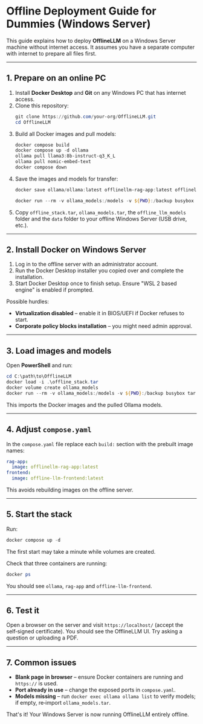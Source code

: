 # Offline Deployment Guide for Dummies (Windows Server)

This guide explains how to deploy **OfflineLLM** on a Windows Server machine without internet access. It assumes you have a separate computer with internet to prepare all files first.

---

## 1. Prepare on an online PC

1. Install **Docker Desktop** and **Git** on any Windows PC that has internet access.
2. Clone this repository:
   ```powershell
   git clone https://github.com/your-org/OfflineLLM.git
   cd OfflineLLM
   ```
3. Build all Docker images and pull models:
   ```powershell
   docker compose build
   docker compose up -d ollama
   ollama pull llama3:8b-instruct-q3_K_L
   ollama pull nomic-embed-text
   docker compose down
   ```
4. Save the images and models for transfer:
   ```powershell
   docker save ollama/ollama:latest offlinellm-rag-app:latest offlinellm-frontend:latest -o offline_stack.tar

   docker run --rm -v ollama_models:/models -v ${PWD}:/backup busybox tar cf /backup/ollama_models.tar /models
   ```
5. Copy `offline_stack.tar`, `ollama_models.tar`, the `offline_llm_models` folder and the `data` folder to your offline Windows Server (USB drive, etc.).

---

## 2. Install Docker on Windows Server

1. Log in to the offline server with an administrator account.
2. Run the Docker Desktop installer you copied over and complete the installation.
3. Start Docker Desktop once to finish setup. Ensure "WSL 2 based engine" is enabled if prompted.

Possible hurdles:
- **Virtualization disabled** – enable it in BIOS/UEFI if Docker refuses to start.
- **Corporate policy blocks installation** – you might need admin approval.

---

## 3. Load images and models

Open **PowerShell** and run:
```powershell
cd C:\path\to\OfflineLLM
docker load -i .\offline_stack.tar
docker volume create ollama_models
docker run --rm -v ollama_models:/models -v ${PWD}:/backup busybox tar xf /backup/ollama_models.tar -C /
```

This imports the Docker images and the pulled Ollama models.

---

## 4. Adjust `compose.yaml`

In the `compose.yaml` file replace each `build:` section with the prebuilt image names:
```yaml
rag-app:
  image: offlinellm-rag-app:latest
frontend:
  image: offline-llm-frontend:latest
```
This avoids rebuilding images on the offline server.

---

## 5. Start the stack

Run:
```powershell
docker compose up -d
```
The first start may take a minute while volumes are created.

Check that three containers are running:
```powershell
docker ps
```
You should see `ollama`, `rag-app` and `offline-llm-frontend`.

---

## 6. Test it

Open a browser on the server and visit `https://localhost/` (accept the self‑signed certificate). You should see the OfflineLLM UI. Try asking a question or uploading a PDF.

---

## 7. Common issues

- **Blank page in browser** – ensure Docker containers are running and `https://` is used.
- **Port already in use** – change the exposed ports in `compose.yaml`.
- **Models missing** – run `docker exec ollama ollama list` to verify models; if empty, re‑import `ollama_models.tar`.

That's it! Your Windows Server is now running OfflineLLM entirely offline.

